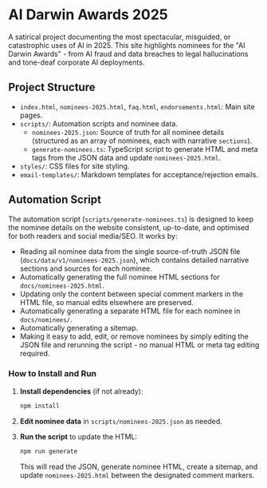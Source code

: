# AI Darwin Awards 2025

A satirical project documenting the most spectacular, misguided, or catastrophic uses of AI in 2025. This site highlights nominees for the "AI Darwin Awards" - from AI fraud and data breaches to legal hallucinations and tone-deaf corporate AI deployments.

## Project Structure

- `index.html`, `nominees-2025.html`, `faq.html`, `endorsements.html`: Main site pages.
- `scripts/`: Automation scripts and nominee data.
  - `nominees-2025.json`: Source of truth for all nominee details (structured as an array of nominees, each with narrative `sections`).
  - `generate-nominees.ts`: TypeScript script to generate HTML and meta tags from the JSON data and update `nominees-2025.html`.
- `styles/`: CSS files for site styling.
- `email-templates/`: Markdown templates for acceptance/rejection emails.


## Automation Script

The automation script (`scripts/generate-nominees.ts`) is designed to keep the nominee details on the website consistent, up-to-date, and optimised for both readers and social media/SEO. It works by:

- Reading all nominee data from the single source-of-truth JSON file (`docs/data/v1/nominees-2025.json`), which contains detailed narrative sections and sources for each nominee.
- Automatically generating the full nominee HTML sections for `docs/nominees-2025.html`.
- Updating only the content between special comment markers in the HTML file, so manual edits elsewhere are preserved.
- Automatically generating a separate HTML file for each nominee in `docs/nominees/`.
- Automatically generating a sitemap.
- Making it easy to add, edit, or remove nominees by simply editing the JSON file and rerunning the script - no manual HTML or meta tag editing required.

### How to Install and Run

1. **Install dependencies** (if not already):
   ```sh
   npm install
   ```

2. **Edit nominee data** in `scripts/nominees-2025.json` as needed.

3. **Run the script** to update the HTML:
   ```sh
   npm run generate
   ```
   This will read the JSON, generate nominee HTML, create a sitemap, and update `nominees-2025.html` between the designated comment markers.
